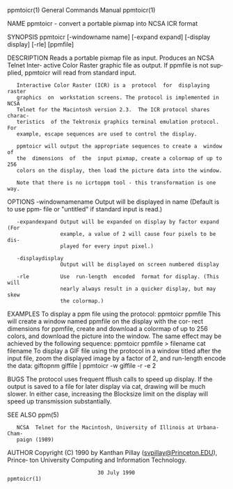 ppmtoicr(1)                General Commands Manual                ppmtoicr(1)

NAME
       ppmtoicr - convert a portable pixmap into NCSA ICR format

SYNOPSIS
       ppmtoicr [-windowname name] [-expand expand] [-display display] [-rle]
       [ppmfile]

DESCRIPTION
       Reads a portable pixmap file as input.  Produces an NCSA Telnet Inter‐
       active  Color  Raster  graphic file as output.  If ppmfile is not sup‐
       plied, ppmtoicr will read from standard input.

       Interactive Color Raster (ICR) is a  protocol  for  displaying  raster
       graphics  on  workstation screens. The protocol is implemented in NCSA
       Telnet for the Macintosh version 2.3.  The ICR protocol shares charac‐
       teristics  of the Tektronix graphics terminal emulation protocol.  For
       example, escape sequences are used to control the display.

       ppmtoicr will output the appropriate sequences to create a  window  of
       the  dimensions  of  the  input pixmap, create a colormap of up to 256
       colors on the display, then load the picture data into the window.

       Note that there is no icrtoppm tool - this transformation is one way.

OPTIONS
       -windownamename
                     Output will be displayed in name (Default is to use ppm‐
                     file or "untitled" if standard input is read.)

       -expandexpand Output will be expanded on display by factor expand (For
                     example, a value of 2 will cause four pixels to be  dis‐
                     played for every input pixel.)

       -displaydisplay
                     Output will be displayed on screen numbered display

       -rle          Use  run-length  encoded  format for display. (This will
                     nearly always result in a quicker display, but may  skew
                     the colormap.)

EXAMPLES
       To display a ppm file using the protocol:
           ppmtoicr ppmfile
       This  will  create a window named ppmfile on the display with the cor‐
       rect dimensions for ppmfile, create and download a colormap of  up  to
       256  colors, and download the picture into the window. The same effect
       may be achieved by the following sequence:
           ppmtoicr ppmfile > filename
           cat filename
       To display a GIF file using the protocol in a window titled after  the
       input  file, zoom the displayed image by a factor of 2, and run-length
       encode the data:
           giftopnm giffile | ppmtoicr -w giffile -r -e 2

BUGS
       The protocol uses frequent fflush calls to speed up  display.  If  the
       output  is  saved to a file for later display via cat, drawing will be
       much slower. In either case, increasing the  Blocksize  limit  on  the
       display will speed up transmission substantially.

SEE ALSO
       ppm(5)

       NCSA  Telnet for the Macintosh, University of Illinois at Urbana-Cham‐
       paign (1989)

AUTHOR
       Copyright (C) 1990 by Kanthan Pillay (svpillay@Princeton.EDU), Prince‐
       ton University Computing and Information Technology.

                                 30 July 1990                     ppmtoicr(1)
